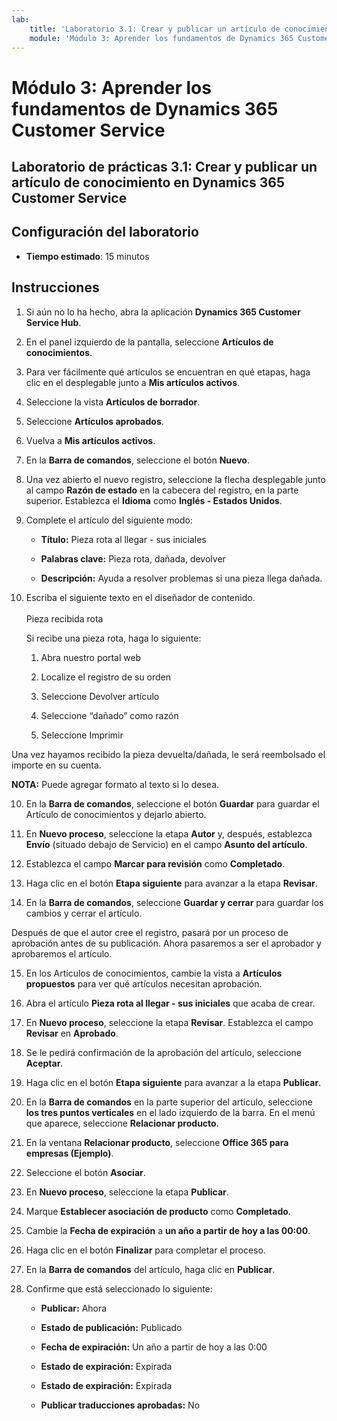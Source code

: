 ```yaml
---
lab:
    title: 'Laboratorio 3.1: Crear y publicar un artículo de conocimiento en Dynamics 365 Customer Service'
    module: 'Módulo 3: Aprender los fundamentos de Dynamics 365 Customer Service'
---
```


Módulo 3: Aprender los fundamentos de Dynamics 365 Customer Service
========================

## Laboratorio de prácticas 3.1: Crear y publicar un artículo de conocimiento en Dynamics 365 Customer Service

## Configuración del laboratorio

  - **Tiempo estimado**: 15 minutos

## Instrucciones

1. Si aún no lo ha hecho, abra la aplicación **Dynamics 365 Customer Service Hub**. 

2. En el panel izquierdo de la pantalla, seleccione **Artículos de conocimientos**. 

3. Para ver fácilmente qué artículos se encuentran en qué etapas, haga clic en el desplegable junto a **Mis artículos activos**. 

4. Seleccione la vista **Artículos de borrador**. 

5. Seleccione **Artículos aprobados**. 

6. Vuelva a **Mis artículos activos**.

7. En la **Barra de comandos**, seleccione el botón **Nuevo**. 

8. Una vez abierto el nuevo registro, seleccione la flecha desplegable junto al campo **Razón de estado** en la cabecera del registro, en la parte superior. Establezca el **Idioma** como **Inglés - Estados Unidos**.

8. Complete el artículo del siguiente modo:

	- **Título:** Pieza rota al llegar - sus iniciales

	- **Palabras clave:** Pieza rota, dañada, devolver

	- **Descripción:** Ayuda a resolver problemas si una pieza llega dañada. 

9. Escriba el siguiente texto en el diseñador de contenido.   
‎  
‎	Pieza recibida rota

	Si recibe una pieza rota, haga lo siguiente:

	1. Abra nuestro portal web

	2. Localize el registro de su orden

	3. Seleccione Devolver artículo

	4. Seleccione “dañado” como razón

	5. Seleccione Imprimir

Una vez hayamos recibido la pieza devuelta/dañada, le será reembolsado el importe en su cuenta.

**NOTA:** Puede agregar formato al texto si lo desea. 

10. En la **Barra de comandos**, seleccione el botón **Guardar** para guardar el Artículo de conocimientos y dejarlo abierto. 

11. En **Nuevo proceso**, seleccione la etapa **Autor** y, después, establezca **Envío** (situado debajo de Servicio) en el campo **Asunto del artículo**. 

12. Establezca el campo **Marcar para revisión** como **Completado**.

13. Haga clic en el botón **Etapa siguiente** para avanzar a la etapa **Revisar**.

14. En la **Barra de comandos**, seleccione **Guardar y cerrar** para guardar los cambios y cerrar el artículo.

Después de que el autor cree el registro, pasará por un proceso de aprobación antes de su publicación. Ahora pasaremos a ser el aprobador y aprobaremos el artículo. 

15. En los Artículos de conocimientos, cambie la vista a **Artículos propuestos** para ver qué artículos necesitan aprobación. 

16. Abra el artículo **Pieza rota al llegar - sus iniciales** que acaba de crear.

17. En **Nuevo proceso**, seleccione la etapa **Revisar**. Establezca el campo **Revisar** en **Aprobado**.

18. Se le pedirá confirmación de la aprobación del artículo, seleccione **Aceptar**. 

19. Haga clic en el botón **Etapa siguiente** para avanzar a la etapa **Publicar**. 

20. En la **Barra de comandos** en la parte superior del artículo, seleccione **los tres puntos verticales** en el lado izquierdo de la barra. En el menú que aparece, seleccione **Relacionar producto**. 

21. En la ventana **Relacionar producto**, seleccione **Office 365 para empresas (Ejemplo)**.

22. Seleccione el botón **Asociar**. 

23. En **Nuevo proceso**, seleccione la etapa **Publicar**. 

24. Marque **Establecer asociación de producto** como **Completado**. 

25. Cambie la **Fecha de expiración** a **un año a partir de hoy a las 00:00**. 

26. Haga clic en el botón **Finalizar** para completar el proceso. 

27. En la **Barra de comandos** del artículo, haga clic en **Publicar**. 

28. Confirme que está seleccionado lo siguiente:

	- **Publicar:** Ahora

	- **Estado de publicación:** Publicado

	- **Fecha de expiración:** Un año a partir de hoy a las 0:00

	- **Estado de expiración:** Expirada

	- **Estado de expiración:** Expirada

	- **Publicar traducciones aprobadas:** No


